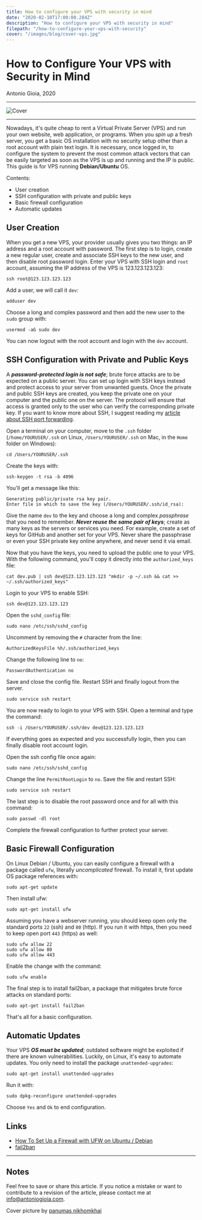 ```yaml
---
title: How to configure your VPS with security in mind
date: "2020-02-10T17:00:00.284Z"
description: "How to configure your VPS with security in mind"
filepath: "/how-to-configure-your-vps-with-security"
cover: "/images/blog/cover-vps.jpg"
---
```


# How to Configure Your VPS with Security in Mind

Antonio Gioia, 2020

---

![Cover](https://antoniogioia.com/images/blog/cover-vps.jpg)

---

Nowadays, it's quite cheap to rent a Virtual Private Server (VPS) and run your own website, web application, or programs. When you _spin up_ a fresh server, you get a basic OS installation with no security setup other than a root account with plain text login. It is necessary, once logged in, to configure the system to prevent the most common attack vectors that can be easily targeted as soon as the VPS is up and running and the IP is public. This guide is for VPS running **Debian/Ubuntu** OS.

Contents:

- User creation
- SSH configuration with private and public keys
- Basic firewall configuration
- Automatic updates

## User Creation

When you get a new VPS, your provider usually gives you two things: an IP address and a root account with password. The first step is to login, create a new regular user, create and associate SSH keys to the new user, and then disable root password login. Enter your VPS with SSH login and `root` account, assuming the IP address of the VPS is 123.123.123.123:

    ssh root@123.123.123.123

Add a user, we will call it `dev`:

    adduser dev

Choose a long and complex password and then add the new user to the `sudo` group with:

    usermod -aG sudo dev

You can now logout with the root account and login with the `dev` account.

## SSH Configuration with Private and Public Keys

A **_password-protected login is not safe_**; brute force attacks are to be expected on a public server. You can set up login with SSH keys instead and protect access to your server from unwanted guests. Once the private and public SSH keys are created, you keep the private one on your computer and the public one on the server. The protocol will ensure that access is granted only to the user who can verify the corresponding private key. If you want to know more about SSH, I suggest reading my [article about SSH port forwarding](/dynamic-port-forwarding-with-ssh).

Open a terminal on your computer, move to the `.ssh` folder (`/home/YOURUSER/.ssh` on Linux, `/Users/YOURUSER/.ssh` on Mac, in the `Home` folder on Windows):

    cd /Users/YOURUSER/.ssh

Create the keys with:

    ssh-keygen -t rsa -b 4096

You'll get a message like this:

    Generating public/private rsa key pair.
    Enter file in which to save the key (/Users/YOURUSER/.ssh/id_rsa):

Give the name `dev` to the key and choose a long and complex _passphrase_ that you need to remember. **_Never reuse the same pair of keys_**; create as many keys as the servers or services you need. For example, create a set of keys for GitHub and another set for your VPS. Never share the passphrase or even your SSH private key online anywhere, and never send it via email.

Now that you have the keys, you need to upload the public one to your VPS. With the following command, you'll copy it directly into the `authorized_keys` file:

    cat dev.pub | ssh dev@123.123.123.123 "mkdir -p ~/.ssh && cat >> ~/.ssh/authorized_keys"

Login to your VPS to enable SSH:

    ssh dev@123.123.123.123

Open the `sshd_config` file:

    sudo nano /etc/ssh/sshd_config

Uncomment by removing the `#` character from the line:

    AuthorizedKeysFile %h/.ssh/authorized_keys

Change the following line to `no`:

    PasswordAuthentication no

Save and close the config file. Restart SSH and finally logout from the server.

    sudo service ssh restart

You are now ready to login to your VPS with SSH.
Open a terminal and type the command:

    ssh -i /Users/YOURUSER/.ssh/dev dev@123.123.123.123

If everything goes as expected and you successfully login, then you can finally disable root account login.

Open the ssh config file once again:

    sudo nano /etc/ssh/sshd_config

Change the line `PermitRootLogin` to `no`. Save the file and restart SSH:

    sudo service ssh restart

The last step is to disable the root password once and for all with this command:

    sudo passwd -dl root

Complete the firewall configuration to further protect your server.

## Basic Firewall Configuration

On Linux Debian / Ubuntu, you can easily configure a firewall with a package called `ufw`, literally _uncomplicated_ firewall. To install it, first update OS package references with:

    sudo apt-get update

Then install ufw:

    sudo apt-get install ufw

Assuming you have a webserver running, you should keep open only the standard ports `22` (ssh) and `80` (http). If you run it with https, then you need to keep open port `443` (https) as well:

    sudo ufw allow 22
    sudo ufw allow 80
    sudo ufw allow 443

Enable the change with the command:

    sudo ufw enable

The final step is to install fail2ban, a package that mitigates brute force attacks on standard ports:

    sudo apt-get install fail2ban

That's all for a basic configuration.

## Automatic Updates

Your VPS **_OS must be updated_**; outdated software might be exploited if there are known vulnerabilities. Luckily, on Linux, it's easy to automate updates. You only need to install the package `unattended-upgrades`:

    sudo apt-get install unattended-upgrades

Run it with:

    sudo dpkg-reconfigure unattended-upgrades

Choose `Yes` and `Ok` to end configuration.

## Links

- [How To Set Up a Firewall with UFW on Ubuntu / Debian](https://www.digitalocean.com/community/tutorials/how-to-set-up-a-firewall-with-ufw-on-ubuntu-18-04)
- [fail2ban](https://www.fail2ban.org/wiki/index.php/Main_Page)

---

## Notes

Feel free to save or share this article. If you notice a mistake or want to contribute to a revision of the article, please contact me at [info@antoniogioia.com](info@antoniogioia.com).

Cover picture by [panumas nikhomkhai](https://www.pexels.com/it-it/@cookiecutter)
